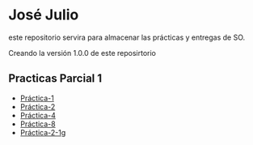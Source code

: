 # José Julio
este repositorio servira para  almacenar las prácticas y entregas de SO.

Creando la versión 1.0.0 de este reposirtorio

## Practicas Parcial 1

- [Práctica-1](./Jos%C3%A9%20Julio.md)
- [Práctica-2](./Comandos%20Gitbash.md)
- [Práctica-4](https://github.com/JoseJulioJim/Practica4)
- [Práctica-8](/practica-8.md)
- [Práctica-2-1](https://github.com/JoseJulioJim/PracticaBranches)g


